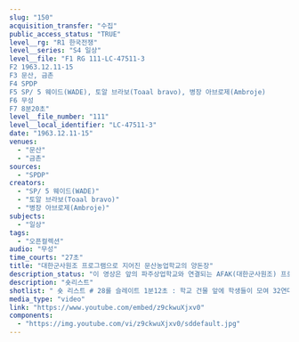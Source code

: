 ```yaml
---
slug: "150"
acquisition_transfer: "수집"
public_access_status: "TRUE"
level__rg: "R1 한국전쟁"
level__series: "S4 일상"
level__file: "F1 RG 111-LC-47511-3
F2 1963.12.11-15
F3 문산, 금촌
F4 SPDP 
F5 SP/ 5 웨이드(WADE), 토알 브라보(Toaal bravo), 병장 아브로제(Ambroje)
F6 무성 
F7 8분20초"
level__file_number: "111"
level__local_identifier: "LC-47511-3"
date: "1963.12.11-15"
venues: 
  - "문산"
  - "금촌"
sources: 
  - "SPDP"
creators: 
  - "SP/ 5 웨이드(WADE)"
  - "토알 브라보(Toaal bravo)"
  - "병장 아브로제(Ambroje)"
subjects: 
  - "일상"
tags: 
  - "오픈컬렉션"
audio: "무성"
time_courts: "27초"
title: "대한군사원조 프로그램으로 지어진 문산농업학교의 양돈장"
description_status: "이 영상은 앞의 파주상업학교와 연결되는 AFAK(대한군사원조) 프로그램 일환에서 문산중학교와 농업학교 건축과정을 보여주고 있다. 1962년 ‘파주린치’ 사건 이후 한미친선협의회 차원에서 미군기지 주변 도시에 소재한 병원 및 학교 등을 건축하는 AFAK 프로젝트가 이뤄졌다. 이 차원에서 파주에 초등학교, 중고등학교를 비롯한 교사와 금촌민사병원 건축이 진행되었다. 영상에 학교 건물 외에도 농업학교에서 운영하는 소규모 농장이 마련되었다. 이 영상을 촬영한 부대는 미 육군성 특별사진과(department of the army special photographic office, SPDP)이며 같은 4과의 웨이드(Wade)가 담당했다. 이 사진과는 1962년에 미국 본토, 파나마, 태평양 등 3개 구역으로 나눠 조직되었고 국방부, 합동참모부, 미 의회 등에 영상을 제공하기도 했다. 특히 이 부대는 대통령 존 케네디(JFK)의 명령에 따라 무한한 권한을 지녔고 베트남 전쟁을 계기로 확장되었다."
description: "숏리스트"
shotlist: " 숏 리스트 # 28롤 슬레이트 1분12초 : 학교 건물 앞에 학생들이 모여 32연대 1대대 미군들로부터 달력을 받 고 있다. # 29롤 슬레이트 2분15초 : 학생들이 받은 달력을 보고 있다. 부상을 당한 학생, 학교 전경이 보인 다. # 1롤 슬레이트 3분23초 : 공사 전경이 보인다. 벽돌들이 제작되어 놓여진다. 벽돌이 제작되고 있 다. # 2롤 슬레이트 4분37초 : 미군이 지원한 시멘트와 벽돌 제작. 학교 전경과 공사 중인 교사가 보인 다. 미군들과 학교장이 공사장으로 향하고 있다. 공사 장면을 보고 있다. # 4롤 슬레이트 7분09초 : 학교에 있는 양계장 모습. 1기병사단 13통신대대 미군들이 양계장에서 닭 모이를 주고 있다. # 5롤(두 번째 롤) 슬레이트 01초 : 미군들이 돼지우리에 있다. "
media_type: "video"
link: "https://www.youtube.com/embed/z9ckwuXjxv0"
components: 
  - "https://img.youtube.com/vi/z9ckwuXjxv0/sddefault.jpg"
---
```


